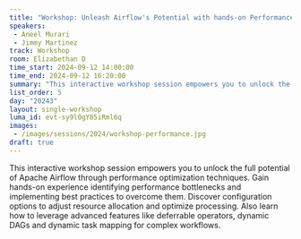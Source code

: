 ```yaml
---
title: "Workshop: Unleash Airflow's Potential with hands-on Performance Optimization"
speakers:
 - Aneel Murari
 - Jimmy Martinez
track: Workshop
room: Elizabethan D
time_start: 2024-09-12 14:00:00
time_end: 2024-09-12 16:20:00
summary: "This interactive workshop session empowers you to unlock the full potential of Airflow through performance optimization techniques."
list_order: 5
day: "20243"
layout: single-workshop
luma_id: evt-sy9l0gY85iRml6q
images:
 - /images/sessions/2024/workshop-performance.jpg
draft: true
---
```


This interactive workshop session empowers you to unlock the full potential of Apache Airflow through performance optimization techniques. Gain hands-on experience identifying performance bottlenecks and implementing best practices to overcome them. Discover configuration options to adjust resource allocation and optimize processing. Also learn how to leverage advanced features like deferrable operators, dynamic DAGs and dynamic task mapping for complex workflows.

